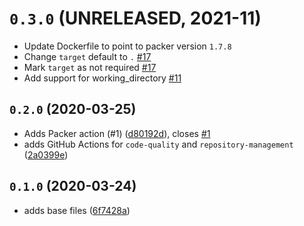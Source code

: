 # `0.3.0` (UNRELEASED, 2021-11)

* Update Dockerfile to point to packer version `1.7.8`
* Change `target` default to `.` [#17](https://github.com/hashicorp/packer-github-actions/pull/17)
* Mark `target` as not required [#17](https://github.com/hashicorp/packer-github-actions/pull/17)
* Add support for working_directory [#11](https://github.com/operatehappy/packer-github-actions/pull/11)

## `0.2.0` (2020-03-25)

* Adds Packer action (#1) ([d80192d](https://github.com/ksatirli/packer-github-actions/commit/d80192d)), closes [#1](https://github.com/ksatirli/packer-github-actions/issues/1)
* adds GitHub Actions for `code-quality` and `repository-management` ([2a0399e](https://github.com/ksatirli/packer-github-actions/commit/2a0399e))

## `0.1.0` (2020-03-24)

* adds base files ([6f7428a](https://github.com/ksatirli/packer-github-actions/commit/6f7428a))
